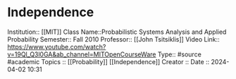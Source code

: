 # Independence






Institution:: [[MIT]]
Class Name::Probabilistic Systems Analysis and Applied Probability
Semester:: Fall 2010
Professor:: [[John Tsitsiklis]]
Video Link:: https://www.youtube.com/watch?v=19Ql_Q3l0GA&ab_channel=MITOpenCourseWare
Type:: #source #academic 
Topics :: [[Probability]] [[Independence]]
Creator ::
Date :: 2024-04-02 10:31


